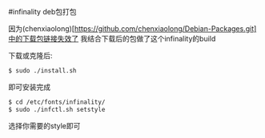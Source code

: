 #infinality deb包打包

因为(chenxiaolong)[https://github.com/chenxiaolong/Debian-Packages.git]中的下载包链接失效了 我结合下载后的包做了这个infinality的build

下载或克隆后:
```bash
$ sudo ./install.sh
```
即可安装完成
```bash
$ cd /etc/fonts/infinality/
$ sudo ./infctl.sh setstyle
```
选择你需要的style即可
